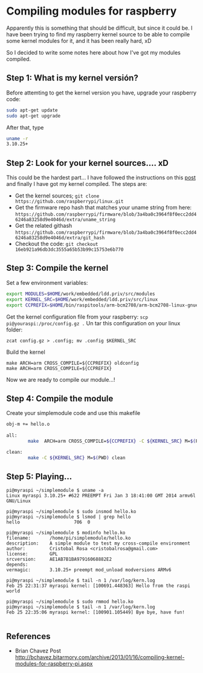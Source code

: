 # Compiling modules for raspberry   
Apparently this is something that should be difficult, but since it could be. 
I have been trying to find my raspberry kernel source to be able to compile some kernel modules for it, and it has been really hard, xD

So I decided to write some notes here about how I've got my modules compiled. 

## Step 1: What is my kernel versión?
Before attemting to get the kernel version you have, upgrade your raspberry code:
```bash
sudo apt-get update
sudo apt-get upgrade
```
After that, type 
```bash
uname -r
3.10.25+
```
## Step 2: Look for your kernel sources.... xD
This could be the hardest part...
I have followed the instructions on this [post] and finally I have got my kernel compiled. 
The steps are:
- Get the kernel sources;  ```git clone https://github.com/raspberrypi/linux.git```
- Get the firmware repo hash that matches your uname string from here: ```https://github.com/raspberrypi/firmware/blob/3a4ba0c3964f8f0ecc2dd46246a83258d9e4046d/extra/uname_string```
- Get the related githash ```https://github.com/raspberrypi/firmware/blob/3a4ba0c3964f8f0ecc2dd46246a83258d9e4046d/extra/git_hash```
- Checkout the code: ```git checkout 16eb921a96db3dc3555a65b53b99c15753e6b770 ```

## Step 3: Compile the kernel
Set a few environment variables:
```bash
export MODULES=$HOME/work/embedded/ldd.priv/src/modules
export KERNEL_SRC=$HOME/work/embedded/ldd.priv/src/linux
export CCPREFIX=$HOME/bin/raspitools/arm-bcm2708/arm-bcm2708-linux-gnueabi/bin/arm-bcm2708-linux-gnueabi-
``` 
Get the kernel configuration file from your raspberry:
```scp pi@youraspi:/proc/config.gz .```
Un tar this configuration on your linux folder:
```
zcat config.gz > .config; mv .config $KERNEL_SRC
```
Build the kernel
```
make ARCH=arm CROSS_COMPILE=${CCPREFIX} oldconfig
make ARCH=arm CROSS_COMPILE=${CCPREFIX} 
```
Now we are ready to compile our module...!
## Step 4: Compile the module
Create your simplemodule code and use this makefile
```bash
obj-m += hello.o
 
all:
        make  ARCH=arm CROSS_COMPILE=${CCPREFIX} -C ${KERNEL_SRC} M=$(PWD) modules

clean:
        make -C ${KERNEL_SRC} M=$(PWD) clean
```

[post]:https://github.com/raspberrypi/linux/issues/486 
## Step 5: Playing...
```
pi@myraspi ~/simplemodule $ uname -a
Linux myraspi 3.10.25+ #622 PREEMPT Fri Jan 3 18:41:00 GMT 2014 armv6l GNU/Linux

pi@myraspi ~/simplemodule $ sudo insmod hello.ko
pi@myraspi ~/simplemodule $ lsmod | grep hello
hello                    706  0 

pi@myraspi ~/simplemodule $ modinfo hello.ko
filename:       /home/pi/simplemodule/hello.ko
description:    A simple module to test my cross-compile environment
author:         Cristobal Rosa <cristobalrosa@gmail.com>
license:        GPL
srcversion:     AE1AB7B1BA97916068882E2
depends:        
vermagic:       3.10.25+ preempt mod_unload modversions ARMv6 

pi@myraspi ~/simplemodule $ tail -n 1 /var/log/kern.log 
Feb 25 22:31:37 myraspi kernel: [100691.448363] Hello from the raspi world

pi@myraspi ~/simplemodule $ sudo rmmod hello.ko
pi@myraspi ~/simplemodule $ tail -n 1 /var/log/kern.log
Feb 25 22:35:06 myraspi kernel: [100901.105449] Bye bye, have fun!


```
## References
* Brian Chavez Post http://bchavez.bitarmory.com/archive/2013/01/16/compiling-kernel-modules-for-raspberry-pi.aspx 
